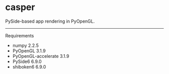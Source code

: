 # casper
PySide-based app rendering in PyOpenGL.

---------------------------
Requirements 
- numpy               2.2.5
- PyOpenGL            3.1.9
- PyOpenGL-accelerate 3.1.9
- PySide6             6.9.0
- shiboken6           6.9.0
